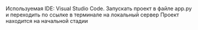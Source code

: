 Используемая IDE: Visual Studio Code. Запускать проект в файле app.py и переходить по ссылке в терминале на локальный сервер
Проект находится на начальной стадии
